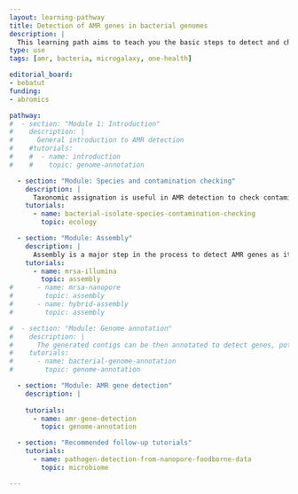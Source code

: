 ```yaml
---
layout: learning-pathway
title: Detection of AMR genes in bacterial genomes
description: |
  This learning path aims to teach you the basic steps to detect and check Antimicrobial resistance (AMR) genes in bacterial genomes using Galaxy.
type: use
tags: [amr, bacteria, microgalaxy, one-health]

editorial_board:
- bebatut
funding:
- abromics

pathway:
#  - section: "Module 1: Introduction"
#    description: |
#      General introduction to AMR detection
#    #tutorials:
#    #  - name: introduction
#    #    topic: genome-annotation

  - section: "Module: Species and contamination checking"
    description: |
      Taxonomic assignation is useful in AMR detection to check contamination and confirm species
    tutorials:
      - name: bacterial-isolate-species-contamination-checking
        topic: ecology

  - section: "Module: Assembly"
    description: |
      Assembly is a major step in the process to detect AMR genes as it combines sequenced reads into contigs, longer sequences where it will be easier to identify genes and in particular AMR genes
    tutorials:
      - name: mrsa-illumina
        topic: assembly
#      - name: mrsa-nanopore
#        topic: assembly
#      - name: hybrid-assembly
#        topic: assembly

#  - section: "Module: Genome annotation"
#    description: |
#      The generated contigs can be then annotated to detect genes, potential plasmid, etc. This will help the AMR gene detection process, specially the verification and the visualization
#    tutorials:
#      - name: bacterial-genome-annotation
#        topic: genome-annotation

  - section: "Module: AMR gene detection"
    description: |
      
    tutorials:
      - name: amr-gene-detection
        topic: genome-annotation

  - section: "Recommended follow-up tutorials"
    tutorials:
      - name: pathogen-detection-from-nanopore-foodborne-data
        topic: microbiome

---
```

